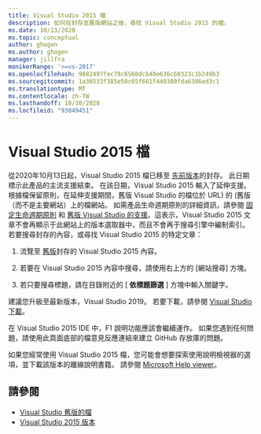 ```yaml
---
title: Visual Studio 2015 檔
description: 如何在封存至舊版網站之後，尋找 Visual Studio 2015 的檔。
ms.date: 10/13/2020
ms.topic: conceptual
author: ghogen
ms.author: ghogen
manager: jillfra
monikerRange: '>=vs-2017'
ms.openlocfilehash: 9882497fec78c6560dcb40e636cb8323c1b249b3
ms.sourcegitcommit: 1a36533f385e50c05f661f440380fda6386ed3c1
ms.translationtype: MT
ms.contentlocale: zh-TW
ms.lasthandoff: 10/30/2020
ms.locfileid: "93049451"
---
```

# <a name="visual-studio-2015-documentation"></a>Visual Studio 2015 檔

從2020年10月13日起，Visual Studio 2015 檔已移至 [先前版本](/previous-versions/visualstudio/visual-studio-2015)的封存。 此日期標示此產品的主流支援結束。 在該日期，Visual Studio 2015 輸入了延伸支援。 根據檔保留原則，在延伸支援期間，舊版 Visual Studio 的檔位於 URL) 的 (舊版（而不是主要網站）上的檔網站。 如需產品生命週期原則的詳細資訊，請參閱 [固定生命週期原則](/lifecycle/policies/fixed) 和 [舊版 Visual Studio 的支援](/visualstudio/releases/2019/servicing#support-for-older-versions-of-visual-studio)。這表示，Visual Studio 2015 文章不會再顯示于此網站上的版本選取器中，而且不會再于搜尋引擎中編制索引。 若要搜尋封存的內容，或尋找 Visual Studio 2015 的特定文章：

1. 流覽至 [舊版](/previous-versions/visualstudio/visual-studio-2015)封存的 Visual Studio 2015 內容。

1. 若要在 Visual Studio 2015 內容中搜尋，請使用右上方的 [網站搜尋] 方塊。

1. 若只要搜尋標題，請在目錄附近的 [ **依標題篩選** ] 方塊中輸入關鍵字。

建議您升級至最新版本，Visual Studio 2019。 若要下載，請參閱 [Visual Studio 下載](https://visualstudio.microsoft.com/downloads/)。

在 Visual Studio 2015 IDE 中，F1 說明功能應該會繼續運作。 如果您遇到任何問題，請使用此頁面底部的檔意見反應連結來建立 GitHub 存放庫的問題。

如果您經常使用 Visual Studio 2015 檔，您可能會想要探索使用說明檢視器的選項，並下載該版本的離線說明書籍。 請參閱 [Microsoft Help viewer](/visualstudio/help-viewer/overview)。

## <a name="see-also"></a>請參閱

- [Visual Studio 舊版的檔](/previous-versions/visualstudio/)
- [Visual Studio 2015 版本](/visualstudio/releasenotes/vs2015-version-history)